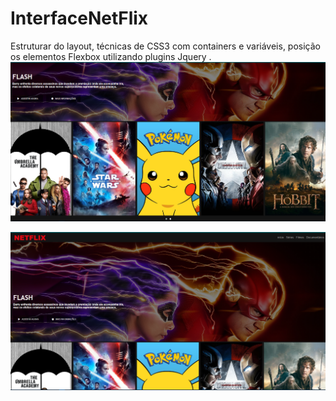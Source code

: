 # InterfaceNetFlix
Estruturar do layout, técnicas de CSS3 com containers e variáveis, posição os elementos Flexbox  utilizando plugins Jquery .
![Tela da Aplicação ](https://github.com/Franksilva959/InterfaceNetFlix/blob/main/netflixclone/img/tela2netflix.png)

![Tela da Aplicação ](https://github.com/Franksilva959/InterfaceNetFlix/blob/main/netflixclone/img/telenetflix.png)
